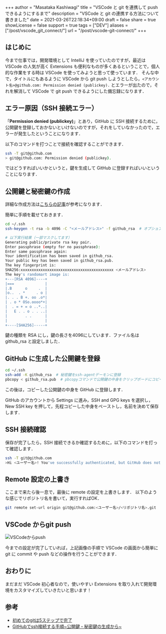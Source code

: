 +++
author = "Masataka Kashiwagi"
title = "VSCode と git を連携して push できるようにするまで"
description = "VSCode と git の連携する方法について書きました"
date = 2021-03-26T22:18:34+09:00
draft = false
share = true
showLicense = false
support = true
tags = ["DEV"]
aliases = ["/post/vscode_git_connect/"]
url = "/post/vscode-git-connect/"
+++

## はじめに

今まで仕事では，開発環境として IntelliJ を使っていたのですが，最近は VSCode の人気が高く Extensions も便利なものが多くあるということで，個人的な作業をする時は VSCode を使ってみようと思って使っています．
そんな中で，タイトルにもあるように VSCode から git push しようとしたら，`<アカウント名>@github.com: Permission denied (publickey).` とエラーが出たので，それを解消して VSCode で git push できるようにした備忘録になります．

## エラー原因（SSH 接続エラー）

「**Permission denied (publickey)**」とあり，GitHub に SSH 接続するために，公開鍵を登録しておかないといけないのですが，それをしていなかったので，エラーが発生したということになります．

以下のコマンドを打つことで接続を確認することができます．

```bash
ssh -T git@github.com
> git@github.com: Permission denied (publickey).
```

ではどうすればいいかというと，鍵を生成して GitHub に登録すればいいということになります．

## 公開鍵と秘密鍵の作成

詳細な作成方法は[こちらの記事](https://qiita.com/shizuma/items/2b2f873a0034839e47ce)が参考になります．

簡単に手順を載せておきます．

```bash
cd ~/.ssh
ssh-keygen -t rsa -b 4096 -C "<メールアドレス>" -f github_rsa  # オプションをいくつか設定して，鍵を生成

# 以下実行結果（一部マスクしてます）
Generating public/private rsa key pair.
Enter passphrase (empty for no passphrase):
Enter same passphrase again:
Your identification has been saved in github_rsa.
Your public key has been saved in github_rsa.pub.
The key fingerprint is:
SHA256:xxxxxxxxxxxxxxxxxxxxxxxxxxxxxxxxxxxxxxxxxx <メールアドレス>
The key's randomart image is:
+---[RSA 4096]----+
|===              |
|.B      o     .  |
|o..  . *     . o |
|. . . B +. oo .o*|
| . o * OSo.oooo*+|
|  . = + = o ..*..|
|   E . . o . . ..|
|        . .      |
|                 |
+----[SHA256]-----+
```

鍵の種類を RSA にし，鍵の長さを4096にしています．ファイル名は github_rsa と設定しました．

## GitHub に生成した公開鍵を登録

```bash
cd ~/.ssh
ssh-add -K github_rsa  # 秘密鍵をssh-agentデーモンに登録
pbcopy < github_rsa.pub  # pbcopyコマンドで公開鍵の中身をクリップボードにコピー
```

この後は，コピーした公開鍵の中身を GitHub に登録します．

GitHub のアカウントから Settings に進み，SSH and GPG keys を選択し，New SSH key を押して，先程コピーした中身をペーストし，名前を決めて保存します．

## SSH 接続確認

保存が完了したら，SSH 接続できるか確認するために，以下のコマンドを打って確認します．

```bash
ssh -T git@github.com
>Hi <ユーザー名>! You've successfully authenticated, but GitHub does not provide shell access.
```

## Remote 設定の上書き

ここまで来たら後一息で，最後に remote の設定を上書きします．
以下のような感じでリポジトリ名を書いて，実行すればOK．

```bash
git remote set-url origin git@github.com:<ユーザー名>/<リポジトリ名>.git
```

## VSCode からgit push

![VSCodeからpush](../../img/vscode_git_connect_img1.png "git push from VSCode")

今までの設定が完了していれば，上記画像の手順で VSCode の画面から簡単に git に commit や push などの操作を行うことができます．

## おわりに

まだまだ VSCode 初心者なので，使いやすい Extensions を取り入れて開発環境をカスタマイズしていきたいと思います！

## 参考

- [初めてのgitは5ステップで完了](https://qiita.com/takuyanin/items/c6a097028a837052c90c)
- [GitHubでssh接続する手順~公開鍵・秘密鍵の生成から~](https://qiita.com/shizuma/items/2b2f873a0034839e47ce)
